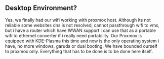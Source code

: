 ## Desktop Environment?

Yes, we finally had our wifi working with proxmox host. Although its not reliable some websites dns is not resolved, cannot passthrough wifi to vms, but i have a router which have WWAN support i can use that as a portable wifi to ethernet converter if i really need portability. Our Proxmox is equipped with KDE-Plasma this time and now is the only operating system i have, no more windows, garuda or dual booting. We have bounded ourself to proxmox only. Everything that has to be done is to be done here itself.


